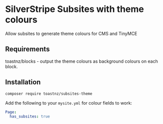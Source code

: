 # SilverStripe Subsites with theme colours 

Allow subsites to generate theme colours for CMS and TinyMCE

## Requirements

toastnz/blocks - output the theme colours as background colours on each block.

## Installation

```
composer require toastnz/subsites-theme
```

Add the following to your `mysite.yml` for colour fields to work:

```yaml
Page:
  has_subsites: true
```


